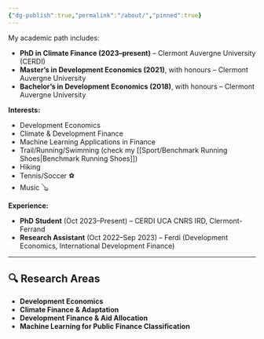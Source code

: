```yaml
---
{"dg-publish":true,"permalink":"/about/","pinned":true}
---
```



 My academic path includes:

- **PhD in Climate Finance (2023–present)** – Clermont Auvergne University (CERDI) 
- **Master’s in Development Economics (2021)**, with honours – Clermont Auvergne University 
- **Bachelor’s in Development Economics (2018)**, with honours – Clermont Auvergne University

**Interests:**  
- Development Economics  
- Climate & Development Finance  
- Machine Learning Applications in Finance 
- Trail/Running/Swimming (check my [[Sport/Benchmark Running Shoes\|Benchmark Running Shoes]])
- Hiking
- Tennis/Soccer ⚽
- Music 🪕

**Experience:**  
- **PhD Student** (Oct 2023–Present) – CERDI UCA CNRS IRD, Clermont-Ferrand 
- **Research Assistant** (Oct 2022–Sep 2023) – Ferdi (Development Economics, International Development Finance)

---

## 🔍 Research Areas

- **Development Economics**  
- **Climate Finance & Adaptation**  
- **Development Finance & Aid Allocation**  
- **Machine Learning for Public Finance Classification**
